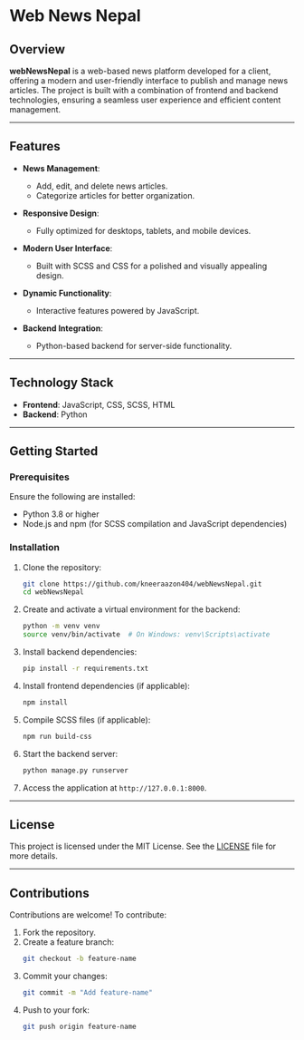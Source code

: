 # Web News Nepal  

## Overview  

**webNewsNepal** is a web-based news platform developed for a client, offering a modern and user-friendly interface to publish and manage news articles. The project is built with a combination of frontend and backend technologies, ensuring a seamless user experience and efficient content management.  

---

## Features  

- **News Management**:  
  - Add, edit, and delete news articles.  
  - Categorize articles for better organization.  

- **Responsive Design**:  
  - Fully optimized for desktops, tablets, and mobile devices.  

- **Modern User Interface**:  
  - Built with SCSS and CSS for a polished and visually appealing design.  

- **Dynamic Functionality**:  
  - Interactive features powered by JavaScript.  

- **Backend Integration**:  
  - Python-based backend for server-side functionality.  

---

## Technology Stack  

- **Frontend**: JavaScript, CSS, SCSS, HTML  
- **Backend**: Python  

---

## Getting Started  

### Prerequisites  

Ensure the following are installed:  
- Python 3.8 or higher  
- Node.js and npm (for SCSS compilation and JavaScript dependencies)  

### Installation  

1. Clone the repository:  
   ```bash  
   git clone https://github.com/kneeraazon404/webNewsNepal.git  
   cd webNewsNepal  
   ```  

2. Create and activate a virtual environment for the backend:  
   ```bash  
   python -m venv venv  
   source venv/bin/activate  # On Windows: venv\Scripts\activate  
   ```  

3. Install backend dependencies:  
   ```bash  
   pip install -r requirements.txt  
   ```  

4. Install frontend dependencies (if applicable):  
   ```bash  
   npm install  
   ```  

5. Compile SCSS files (if applicable):  
   ```bash  
   npm run build-css  
   ```  

6. Start the backend server:  
   ```bash  
   python manage.py runserver  
   ```  

7. Access the application at `http://127.0.0.1:8000`.  

---

## License  

This project is licensed under the MIT License. See the [LICENSE](LICENSE) file for more details.  

---

## Contributions  

Contributions are welcome! To contribute:  

1. Fork the repository.  
2. Create a feature branch:  
   ```bash  
   git checkout -b feature-name  
   ```  
3. Commit your changes:  
   ```bash  
   git commit -m "Add feature-name"  
   ```  
4. Push to your fork:  
   ```bash  
   git push origin feature-name  
   ```  
